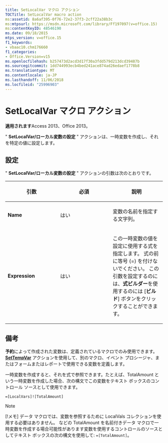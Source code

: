 ```yaml
---
title: SetLocalVar マクロ アクション
TOCTitle: SetLocalVar macro action
ms:assetid: 8a6af395-0f76-72e2-37f3-2cff22a38b3c
ms:mtpsurl: https://msdn.microsoft.com/library/Ff197097(v=office.15)
ms:contentKeyID: 48546190
ms.date: 09/18/2015
mtps_version: v=office.15
f1_keywords:
- vbaac10.chm176660
f1_categories:
- Office.Version=v15
ms.openlocfilehash: b257473d2acd3d17f30a3fdd579d213dcd39487b
ms.sourcegitcommit: 1dd744993ecb4bed241ace874ad26edaef1778b8
ms.translationtype: MT
ms.contentlocale: ja-JP
ms.lasthandoff: 11/06/2018
ms.locfileid: "25996903"
---
```

# <a name="setlocalvar-macro-action"></a>SetLocalVar マクロ アクション

**適用されます**Access 2013、Office 2013。

" **SetLocalVar/ローカル変数の設定** " アクションは、一時変数を作成し、それを特定の値に設定します。

## <a name="setting"></a>設定

" **SetLocalVar/ローカル変数の設定** " アクションの引数は次のとおりです。

<table>
<colgroup>
<col style="width: 33%" />
<col style="width: 33%" />
<col style="width: 33%" />
</colgroup>
<thead>
<tr class="header">
<th><p>引数</p></th>
<th><p>必須</p></th>
<th><p>説明</p></th>
</tr>
</thead>
<tbody>
<tr class="odd">
<td><p><strong>Name</strong></p></td>
<td><p>はい</p></td>
<td><p>変数の名前を指定する文字列。</p></td>
</tr>
<tr class="even">
<td><p><strong>Expression</strong></p></td>
<td><p>はい</p></td>
<td><p>この一時変数の値を設定に使用する式を指定します。 式の前に等号 (=) を付けないでください。 この引数を設定するのには、<strong>式ビルダー</strong>を使用するのには [<strong>ビルド</strong>] ボタンをクリックすることができます。</p></td>
</tr>
</tbody>
</table>

## <a name="remarks"></a>備考

**予約**によって作成された変数は、定義されているマクロでのみ使用できます。 **[SetTempVar](settempvar-macro-action.md)** アクションを使用して、別のマクロ、イベント プロシージャ、またはフォームまたはレポートで使用できる変数を定義します。

一時変数を作成すると、それを式で参照できます。たとえば、TotalAmount という一時変数を作成した場合、次の構文でこの変数をテキスト ボックスのコントロール ソースとして使用できます。

`=[LocalVars]![TotalAmount]`

> [!NOTE]
> [!メモ] データ マクロでは、変数を参照するために LocalVals コレクションを使用する必要はありません。 などの TotalAmount を名前付きデータ マクロで一時変数を作成する場合可能性があります変数を使用するコントロールのソースとしてテキスト ボックスの次の構文を使用して: `=[TotalAmount]`。

